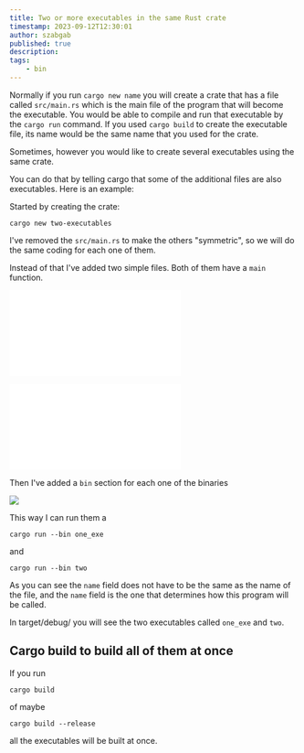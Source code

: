 ```yaml
---
title: Two or more executables in the same Rust crate
timestamp: 2023-09-12T12:30:01
author: szabgab
published: true
description:
tags:
    - bin
---
```


Normally if you run `cargo new name` you will create a crate that has a file called `src/main.rs` which is the main file of the program that will become the executable.
You would be able to compile and run that executable by the `cargo run` command. If you used `cargo build` to create the executable file, its name would be the same name that you used for the crate.

Sometimes, however you would like to create several executables using the same crate.

You can do that by telling cargo that some of the additional files are also executables. Here is an example:

Started by creating the crate:

```
cargo new two-executables
```

I've removed the `src/main.rs` to make the others "symmetric", so we will do the same coding for each one of them.

Instead of that I've added two simple files. Both of them have a `main` function.

![](examples/two-executables/src/one.rs)

![](examples/two-executables/src/two.rs)

Then I've added a `bin` section for each one of the binaries


![](examples/two-executables/Cargo.toml)


This way I can run them a

```
cargo run --bin one_exe
```

and

```
cargo run --bin two
```

As you can see the `name` field does not have to be the same as the name of the file, and the `name` field is the one that determines how this program will be called.

In target/debug/ you will see the two executables called `one_exe` and `two`.

## Cargo build to build all of them at once

If you run

```
cargo build
```

of maybe

```
cargo build --release
```

all the executables will be built at once.


